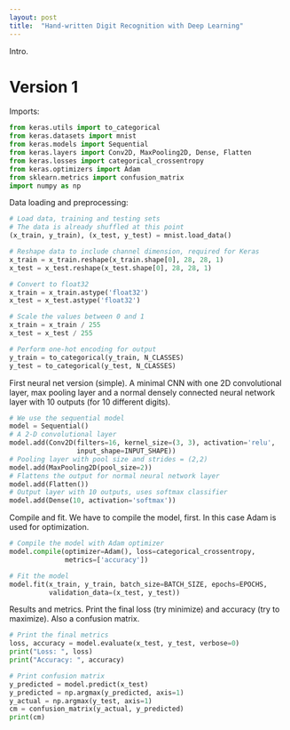 ```yaml
---
layout: post
title:  "Hand-written Digit Recognition with Deep Learning"
---
```


Intro.

# Version 1

Imports:

```python
from keras.utils import to_categorical
from keras.datasets import mnist
from keras.models import Sequential
from keras.layers import Conv2D, MaxPooling2D, Dense, Flatten
from keras.losses import categorical_crossentropy
from keras.optimizers import Adam
from sklearn.metrics import confusion_matrix
import numpy as np
```

Data loading and preprocessing:

```python
# Load data, training and testing sets
# The data is already shuffled at this point
(x_train, y_train), (x_test, y_test) = mnist.load_data()

# Reshape data to include channel dimension, required for Keras
x_train = x_train.reshape(x_train.shape[0], 28, 28, 1)
x_test = x_test.reshape(x_test.shape[0], 28, 28, 1)

# Convert to float32
x_train = x_train.astype('float32')
x_test = x_test.astype('float32')

# Scale the values between 0 and 1
x_train = x_train / 255
x_test = x_test / 255

# Perform one-hot encoding for output
y_train = to_categorical(y_train, N_CLASSES)
y_test = to_categorical(y_test, N_CLASSES)
```

First neural net version (simple). A minimal CNN with one 2D convolutional
layer, max pooling layer and a normal densely connected neural network layer
with 10 outputs (for 10 different digits).

```python
# We use the sequential model
model = Sequential()
# A 2-D convolutional layer
model.add(Conv2D(filters=16, kernel_size=(3, 3), activation='relu',
                 input_shape=INPUT_SHAPE))
# Pooling layer with pool size and strides = (2,2)
model.add(MaxPooling2D(pool_size=2))
# Flattens the output for normal neural network layer
model.add(Flatten())
# Output layer with 10 outputs, uses softmax classifier
model.add(Dense(10, activation='softmax'))
```

Compile and fit. We have to compile the model, first. In this case Adam is
used for optimization.

```python
# Compile the model with Adam optimizer
model.compile(optimizer=Adam(), loss=categorical_crossentropy,
              metrics=['accuracy'])

# Fit the model
model.fit(x_train, y_train, batch_size=BATCH_SIZE, epochs=EPOCHS,
          validation_data=(x_test, y_test))
```

Results and metrics. Print the final loss (try minimize) and accuracy (try to
maximize). Also a confusion matrix.

```python
# Print the final metrics
loss, accuracy = model.evaluate(x_test, y_test, verbose=0)
print("Loss: ", loss)
print("Accuracy: ", accuracy)

# Print confusion matrix
y_predicted = model.predict(x_test)
y_predicted = np.argmax(y_predicted, axis=1)
y_actual = np.argmax(y_test, axis=1)
cm = confusion_matrix(y_actual, y_predicted)
print(cm)
```
